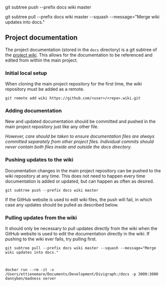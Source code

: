 
git subtree push --prefix docs wiki master

git subtree pull --prefix docs wiki master --squash --message="Merge wiki updates into docs."

## Project documentation

The project documentation (stored in the `docs` directory) is a git subtree of the [project wiki](https://github.com/<user>/<repo>/wiki). This allows for the documentation to be referenced and edited from within the main project.


### Initial local setup

When cloning the main project repository for the first time, the wiki repository must be added as a remote.

    git remote add wiki https://github.com/<user>/<repo>.wiki.git


### Adding documentation

New and updated documentation should be committed and pushed in the main project repository just like any other file.

_However, care should be taken to ensure documentation files are always committed separately from other project files. Individual commits should never contain both files inside and outside the docs directory._


### Pushing updates to the wiki

Documentation changes in the main project repository can be pushed to the wiki repository at any time. This does not need to happen every time documentation is added or updated, but can happen as often as desired.

    git subtree push --prefix docs wiki master

If the GitHub website is used to edit wiki files, the push will fail, in which case any updates should be pulled as described below.


### Pulling updates from the wiki

It should only be necessary to pull updates directly from the wiki when the GitHub website is used to edit the documentation directly in the wiki. If pushing to the wiki ever fails, try pulling first.

    git subtree pull --prefix docs wiki master --squash --message="Merge wiki updates into docs."



    docker run --rm -it -v /Users/ettienemare/Documents/Development/Divigraph:/docs -p 3000:3000 dannyben/madness server